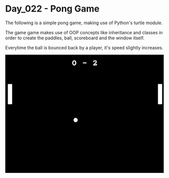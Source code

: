 # Day_022 - Pong Game

The following is a simple pong game, making use of Python's turtle module.

The game game makes use of OOP concepts like inheritance and classes in order to create the paddles, ball, scoreboard and the window itself.

Everytime the ball is bounced back by a player, it's speed slightly increases.

![Preview](./assets/preview.png)
